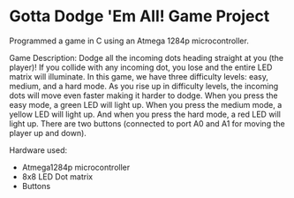 # Gotta Dodge 'Em All! Game Project

Programmed a game in C using an Atmega 1284p microcontroller.

Game Description: Dodge all the incoming dots heading straight at you (the player)! If you collide with any incoming dot, you lose and the entire LED matrix will illuminate. In this game, we have three difficulty levels: easy, medium, and a hard mode. As you rise up in difficulty levels, the incoming dots will move even faster making it harder to dodge. When you press the easy mode, a green LED will light up. When you press the medium mode, a yellow LED will light up. And when you press the hard mode, a red LED will light up. There are two buttons (connected to port A0 and A1 for moving the player up and down).

Hardware used:
* Atmega1284p microcontroller
* 8x8 LED Dot matrix
* Buttons
